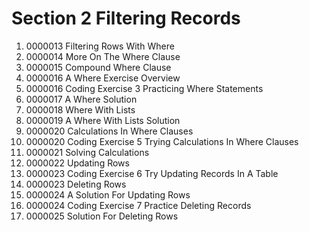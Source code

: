 # Section 2 Filtering Records

1. 0000013 Filtering Rows With Where
2. 0000014 More On The Where Clause
3. 0000015 Compound Where Clause
4. 0000016 A Where Exercise Overview
5. 0000016 Coding Exercise 3 Practicing Where Statements
6. 0000017 A Where Solution
7. 0000018 Where With Lists
8. 0000019 A Where With Lists Solution
9. 0000020 Calculations In Where Clauses
10. 0000020 Coding Exercise 5 Trying Calculations In Where Clauses
11. 0000021 Solving Calculations
12. 0000022 Updating Rows
13. 0000023 Coding Exercise 6 Try Updating Records In A Table
14. 0000023 Deleting Rows
15. 0000024 A Solution For Updating Rows
16. 0000024 Coding Exercise 7 Practice Deleting Records
17. 0000025 Solution For Deleting Rows
